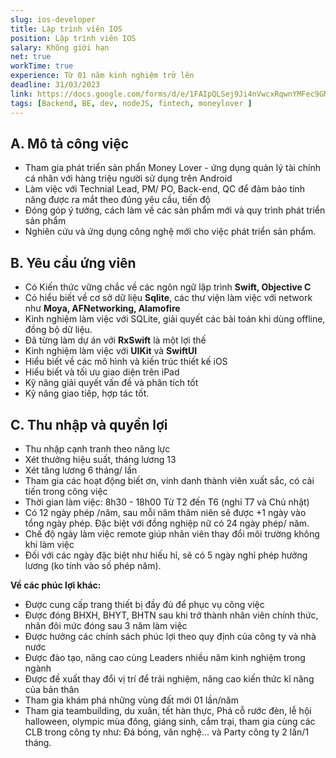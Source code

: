 ```yaml
---
slug: ios-developer
title: Lập trình viên IOS
position: Lập trình viên IOS
salary: Không giới hạn
net: true
workTime: true
experience: Từ 01 năm kinh nghiệm trở lên
deadline: 31/03/2023
link: https://docs.google.com/forms/d/e/1FAIpQLSej9Ji4nVwcxRqwnYMFec9GMv3uYOpMD2vaskgfbVI4z3UjAA/viewform?usp=pp_url&entry.118037241=L%E1%BA%ADp+tr%C3%ACnh+vi%C3%AAn+IOS
tags: [Backend, BE, dev, nodeJS, fintech, moneylover ]
---
```


## A. Mô tả công việc
- Tham gia phát triển sản phẩn Money Lover - ứng dụng quản lý tài chính cá nhân với hàng triệu người sử dụng trên Android
- Làm việc với Technial Lead, PM/ PO, Back-end, QC để đảm bảo tính năng được ra mắt theo đúng yêu cầu, tiến độ
- Đóng góp ý tưởng, cách làm về các sản phẩm mới và quy trình phát triển sản phẩm
- Nghiên cứu và ứng dụng công nghệ mới cho việc phát triển sản phẩm.

## B. Yêu cầu ứng viên
- Có Kiến thức vững chắc về các ngôn ngữ lập trình **Swift, Objective C**
- Có hiểu biết về cơ sở dữ liệu **Sqlite**, các thư viện làm việc với network như **Moya, AFNetworking, Alamofire**
- Kinh nghiệm làm việc với SQLite, giải quyết các bài toán khi dùng offline, đồng bộ dữ liệu.
- Đã từng làm dự án với **RxSwift** là một lợi thế
- Kinh nghiệm làm việc với **UIKit** và **SwiftUI**
- Hiểu biết về các mô hình và kiến trúc thiết kế iOS
- Hiểu biết và tối ưu giao diện trên iPad
- Kỹ năng giải quyết vấn đề và phân tích tốt
- Kỹ năng giao tiếp, hợp tác tốt.

## C. Thu nhập và quyền lợi
- Thu nhập cạnh tranh theo năng lực
- Xét thưởng hiệu suất, tháng lương 13
- Xét tăng lương 6 tháng/ lần
- Tham gia các hoạt động biết ơn, vinh danh thành viên xuất sắc, có cải tiến trong công việc
- Thời gian làm việc: 8h30 - 18h00 Từ T2 đến T6 (nghỉ T7 và Chủ nhật)
- Có 12 ngày phép /năm, sau mỗi năm thâm niên sẽ được +1 ngày vào tổng ngày phép. Đặc biệt với đồng nghiệp nữ có 24 ngày phép/ năm.
- Chế độ ngày làm việc remote giúp nhân viên thay đổi môi trường không khí làm việc
- Đối với các ngày đặc biệt như hiếu hỉ, sẽ có 5 ngày nghỉ phép hưởng lương (ko tính vào số phép năm).

**Về các phúc lợi khác:**

- Được cung cấp trang thiết bị đầy đủ để phục vụ công việc
- Được đóng BHXH, BHYT, BHTN sau khi trở thành nhân viên chính thức, nhân đôi mức đóng sau 3 năm làm việc
- Được hưởng các chính sách phúc lợi theo quy định của công ty và nhà nước
- Được đào tạo, nâng cao cùng Leaders nhiều năm kinh nghiệm trong ngành
- Được đề xuất thay đổi vị trí để trải nghiệm, nâng cao kiến thức kĩ năng của bản thân
- Tham gia khám phá những vùng đất mới 01 lần/năm
- Tham gia teambuilding, du xuân, tết hàn thực, Phá cỗ rước đèn, lễ hội halloween, olympic mùa đông, giáng sinh, cắm trại, tham gia cùng các CLB trong công ty như: Đá bóng, văn nghệ… và Party công ty 2 lần/1 tháng.

